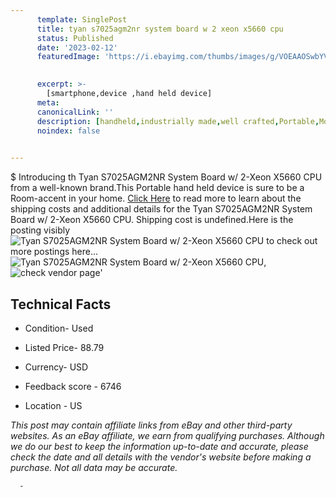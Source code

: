 ```yaml
---
      template: SinglePost
      title: tyan s7025agm2nr system board w 2 xeon x5660 cpu
      status: Published
      date: '2023-02-12'
      featuredImage: 'https://i.ebayimg.com/thumbs/images/g/VOEAAOSwbYVieVAE/s-l225.jpg'
       

      excerpt: >-
        [smartphone,device ,hand held device]
      meta:
      canonicalLink: ''
      description: [handheld,industrially made,well crafted,Portable,Mobile,Compact,Convenient,Lightweight,Maneuverable,Man-portable,Miniature,Carriable,Hand-held,Light,Holdable,Transportable,Mobile device,Pocket-sized,On-the-go,Wireless,Cordless,Compact size,Convenient size, smartphone,device ,hand held device]
      noindex: false
      

---
```

$
      Introducing th Tyan S7025AGM2NR System Board w/ 2-Xeon X5660 CPU from a well-known brand.This Portable hand held device is sure to be a Room-accent in your home. [Click Here](https://www.ebay.com/itm/254936823588?hash=item3b5b6b3724%3Ag%3AVOEAAOSwbYVieVAE&mkevt=1&mkcid=1&mkrid=711-53200-19255-0&campid=%253CePNCampaignId%253E&customid=%253CreferenceId%253E&toolid=10049) to read more to learn about the shipping costs and additional details for the Tyan S7025AGM2NR System Board w/ 2-Xeon X5660 CPU. Shipping cost is undefined.Here is the posting visibly ![Tyan S7025AGM2NR System Board w/ 2-Xeon X5660 CPU](https://i.ebayimg.com/thumbs/images/g/VOEAAOSwbYVieVAE/s-l225.jpg) to check out more postings here... ![Tyan S7025AGM2NR System Board w/ 2-Xeon X5660 CPU](https://i.ebayimg.com/images/g/VOEAAOSwbYVieVAE/s-l1600.jpg), ![check vendor page](https://origin-galleryplus.ebayimg.com/ws/web/254936823588_2_0_1/225x225.jpg,https://origin-galleryplus.ebayimg.com/ws/web/254936823588_3_0_1/225x225.jpg,https://origin-galleryplus.ebayimg.com/ws/web/254936823588_4_0_1/225x225.jpg,https://origin-galleryplus.ebayimg.com/ws/web/254936823588_5_0_1/225x225.jpg,https://origin-galleryplus.ebayimg.com/ws/web/254936823588_6_0_1/225x225.jpg)'

      

 ## Technical Facts 



     
      

 - Condition- Used 


      

 - Listed Price- 88.79 


      

 - Currency- USD 


      

 - Feedback score - 6746 


      

 - Location - US 


      
      

 *_This post may contain affiliate links from eBay and other third-party websites. As an eBay affiliate, we earn from qualifying purchases. Although we do our best to keep the information up-to-date and accurate, please check the date and all details with the vendor's website before making a purchase. Not all data may be accurate._*




      -

